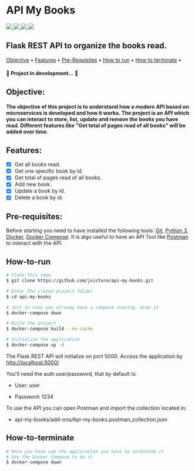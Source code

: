 # API My Books
<a href="https://www.python.org/downloads/">
<img src="https://img.shields.io/badge/python-3670A0?style=for-the-badge&logo=python&logoColor=ffdd54">
</a>
<a href="https://flask.palletsprojects.com/en/2.1.x/">
<img src="https://img.shields.io/badge/flask-%23000.svg?style=for-the-badge&logo=flask&logoColor=white">
</a>
<a href="https://hub.docker.com/_/mysql">
<img src="https://img.shields.io/badge/mysql-%2300f.svg?style=for-the-badge&logo=mysql&logoColor=white">
</a>
<a href="https://docs.docker.com/desktop/">
<img src="https://img.shields.io/badge/docker-%230db7ed.svg?style=for-the-badge&logo=docker&logoColor=white">
</a>

## Flask REST API to organize the books read.

<div align="left">



 <a href="#objective">Objective</a> •
 <a href="#features">Features</a> • 
 <a href="#pre-requisites">Pre-Requisites</a> • 
 <a href="#how-to-run">How to run</a> • 
 <a href="#how-to-terminate">How to terminate</a> • 

 <h4> 
	🚧  Project in development...  🚧
</h4>
	
## Objective:
<h4> 
	The objective of this project is to understand how a modern API based on microservices is developed and how it works. The project is an API which you can interact to store, list, update and remove the books you have read. Different features like "Get total of pages read of all books" will be added over time.
</h4>

## Features:
- [x] Get all books read.
- [x] Get one specific book by id.
- [x] Get total of pages read of all books.
- [x] Add new book.
- [x] Update a book by id.
- [x] Delete a book by id.

## Pre-requisites:

Before starting you need to have installed the following tools:
[Git](https://git-scm.com), [Python 3](https://www.python.org/downloads/), [Docker](https://docs.docker.com/desktop/), [Docker Compose](https://docs.docker.com/compose/). It is algo useful to have an API Tool like [Postman](https://www.postman.com/downloads/) to interact with the API.

## How-to-run

```bash
# Clone this repo
$ git clone https://github.com/jvictore/api-my-books.git

# Enter the cloned project folder 
$ cd api-my-books

# Just in case you already have a compose running, drop it
$ docker-compose down

# Build the project
$ docker-compose build --no-cache

# Initialize the application
$ docker-compose up -d
```
The Flask REST API will initialize on port 5000.
Access the application by <http://localhost:5000/>

You'll need the auth user/password, that by default is:
	
- User:     user
	
- Password: 1234
	
To use the API you can open Postman and import the collection located in: 
	
- api-my-books/add-ons/Api-my-books.postman_collection.json

## How-to-terminate
```bash
# Once you have use the application you have to terminate it
# Use the Docker Compose to do it
$ docker-compose down
```
	
<div>
